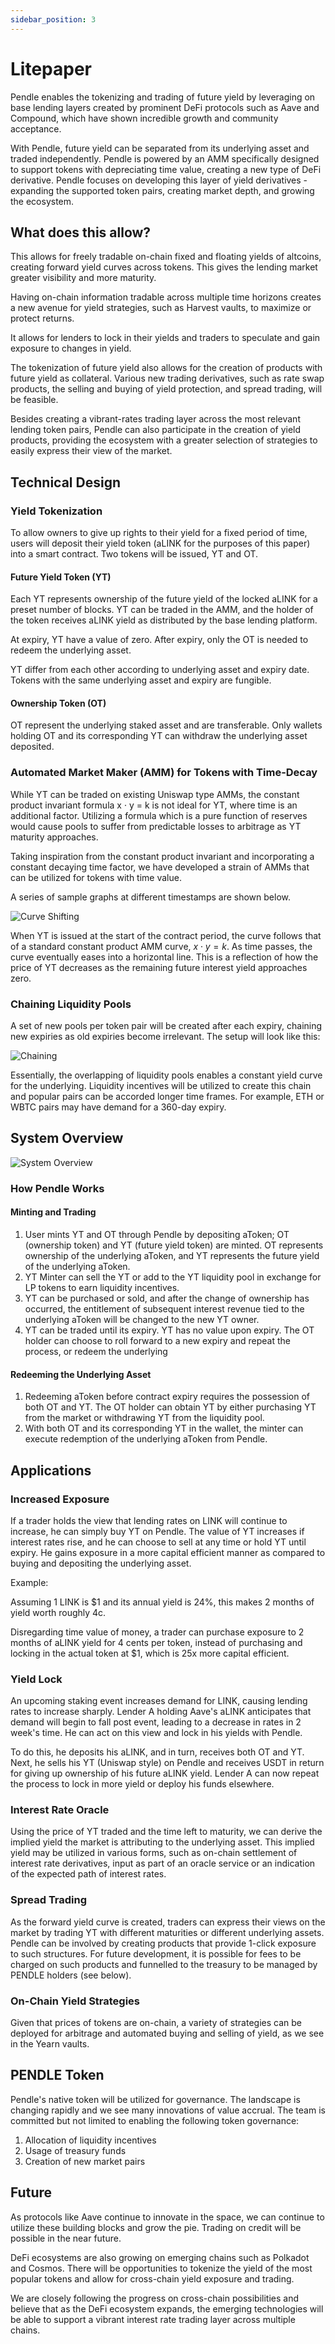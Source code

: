 ```yaml
---
sidebar_position: 3
---
```


# Litepaper

Pendle enables the tokenizing and trading of future yield by leveraging on base lending layers created by prominent DeFi protocols such as Aave and Compound, which have shown incredible growth and community acceptance.

With Pendle, future yield can be separated from its underlying asset and traded independently. Pendle is powered by an AMM specifically designed to support tokens with depreciating time value, creating a new type of DeFi derivative. Pendle focuses on developing this layer of yield derivatives - expanding the supported token pairs, creating market depth, and growing the ecosystem.


## What does this allow?

This allows for freely tradable on-chain fixed and floating yields of altcoins, creating forward yield curves across tokens. This gives the lending market greater visibility and more maturity.

Having on-chain information tradable across multiple time horizons creates a new avenue for yield strategies, such as Harvest vaults, to maximize or protect returns.

It allows for lenders to lock in their yields and traders to speculate and gain exposure to changes in yield.

The tokenization of future yield also allows for the creation of products with future yield as collateral. Various new trading derivatives, such as rate swap products, the selling and buying of yield protection, and spread trading, will be feasible.

Besides creating a vibrant-rates trading layer across the most relevant lending token pairs, Pendle can also participate in the creation of yield products, providing the ecosystem with a greater selection of strategies to easily express their view of the market.


## Technical Design

### Yield Tokenization

To allow owners to give up rights to their yield for a fixed period of time, users will deposit their yield token (aLINK for the purposes of this paper) into a smart contract. Two tokens will be issued, YT and OT.

#### Future Yield Token (YT)

Each YT represents ownership of the future yield of the locked aLINK for a preset number of blocks. YT can be traded in the AMM, and the holder of the token receives aLINK yield as distributed by the base lending platform.

At expiry, YT have a value of zero. After expiry, only the OT is needed to redeem the underlying asset.

YT differ from each other according to underlying asset and expiry date. Tokens with the same underlying asset and expiry are fungible. 

#### Ownership Token (OT)

OT represent the underlying staked asset and are transferable. Only wallets holding OT and its corresponding YT can withdraw the underlying asset deposited.

### Automated Market Maker (AMM) for Tokens with Time-Decay

While YT can be traded on existing Uniswap type AMMs, the constant product invariant formula x · y = k is not ideal for YT, where time is an additional factor. Utilizing a formula which is a pure function of reserves would cause pools to suffer from predictable losses to arbitrage as YT maturity approaches. 

Taking inspiration from the constant product invariant and incorporating a constant decaying time factor, we have developed a strain of AMMs that can be utilized for tokens with time value.

A series of sample graphs at different timestamps are shown below.

![Curve Shifting](/img/resources/litepaper-1.png)

When YT is issued at the start of the contract period, the curve follows that of a standard constant product AMM curve, $x \cdot y = k$. As time passes, the curve eventually eases into a horizontal line. This is a reflection of how the price of YT decreases as the remaining future interest yield approaches zero.

### Chaining Liquidity Pools

A set of new pools per token pair will be created after each expiry, chaining new expiries as old expiries become irrelevant. The setup will look like this:

![Chaining](/img/resources/litepaper-2.png)

Essentially, the overlapping of liquidity pools enables a constant yield curve for the underlying. Liquidity incentives will be utilized to create this chain and popular pairs can be accorded longer time frames. For example, ETH or WBTC pairs may have demand for a 360-day expiry.


## System Overview

![System Overview](/img/resources/litepaper-3.png)

### How Pendle Works

#### Minting and Trading

1. User mints YT and OT through Pendle by depositing aToken; OT (ownership token) and YT (future yield token) are minted. OT represents ownership of the underlying aToken, and YT represents the future yield of the underlying aToken.
2. YT Minter can sell the YT or add to the YT liquidity pool in exchange for LP tokens to earn liquidity incentives.
3. YT can be purchased or sold, and after the change of ownership has occurred, the entitlement of subsequent interest revenue tied to the underlying aToken will be changed to the new YT owner.
4. YT can be traded until its expiry. YT has no value upon expiry. The OT holder can choose to roll forward to a new expiry and repeat the process, or redeem the underlying

#### Redeeming the Underlying Asset

1. Redeeming aToken before contract expiry requires the possession of both OT and YT. The OT holder can obtain YT by either purchasing YT from the market or withdrawing YT from the liquidity pool.
2. With both OT and its corresponding YT in the wallet, the minter can execute redemption of the underlying aToken from Pendle.


## Applications

### Increased Exposure

If a trader holds the view that lending rates on LINK will continue to increase, he can simply buy YT on Pendle. The value of YT increases if interest rates rise, and he can choose to sell at any time or hold YT until expiry. He gains exposure in a more capital efficient manner as compared to buying and depositing the underlying asset.

Example:

Assuming 1 LINK is $1 and its annual yield is 24%, this makes 2 months of yield worth roughly 4c.

Disregarding time value of money, a trader can purchase exposure to 2 months of aLINK yield for 4 cents per token, instead of purchasing and locking in the actual token at $1, which is 25x more capital efficient.

### Yield Lock

An upcoming staking event increases demand for LINK, causing lending rates to increase sharply. Lender A holding Aave's aLINK anticipates that demand will begin to fall post event, leading to a decrease in rates in 2 week's time. He can act on this view and lock in his yields with Pendle. 

To do this, he deposits his aLINK, and in turn, receives both OT and YT. Next, he sells his YT (Uniswap style) on Pendle and receives USDT in return for giving up ownership of his future aLINK yield. Lender A can now repeat the process to lock in more yield or deploy his funds elsewhere. 

### Interest Rate Oracle

Using the price of YT traded and the time left to maturity, we can derive the implied yield the market is attributing to the underlying asset. This implied yield may be utilized in various forms, such as on-chain settlement of interest rate derivatives, input as part of an oracle service or an indication of the expected path of interest rates.

### Spread Trading

As the forward yield curve is created, traders can express their views on the market by trading YT with different maturities or different underlying assets. Pendle can be involved by creating products that provide 1-click exposure to such structures. For future development, it is possible for fees to be charged on such products and funnelled to the treasury to be managed by PENDLE holders (see below).

### On-Chain Yield Strategies

Given that prices of tokens are on-chain, a variety of strategies can be deployed for arbitrage and automated buying and selling of yield, as we see in the Yearn vaults.


## PENDLE Token

Pendle's native token will be utilized for governance. The landscape is changing rapidly and we see many innovations of value accrual. The team is committed but not limited to enabling the following token governance:

1. Allocation of liquidity incentives
2. Usage of treasury funds
3. Creation of new market pairs


## Future

As protocols like Aave continue to innovate in the space, we can continue to utilize these building blocks and grow the pie. Trading on credit will be possible in the near future.

DeFi ecosystems are also growing on emerging chains such as Polkadot and Cosmos. There will be opportunities to tokenize the yield of the most popular tokens and allow for cross-chain yield exposure and trading.

We are closely following the progress on cross-chain possibilities and believe that as the DeFi ecosystem expands, the emerging technologies will be able to support a vibrant interest rate trading layer across multiple chains.
